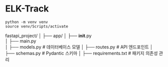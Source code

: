 # ELK-Track


```
python -m venv venv
source venv/Scripts/activate 
```


fastapi_project/
│
├── app/
│   ├── __init__.py     
│   ├── main.py          
│   ├── models.py        # 데이터베이스 모델
│   ├── routes.py        # API 엔드포인트
│   ├── schemas.py       # Pydantic 스키마
│
├── requirements.txt     # 패키지 의존성 관리
